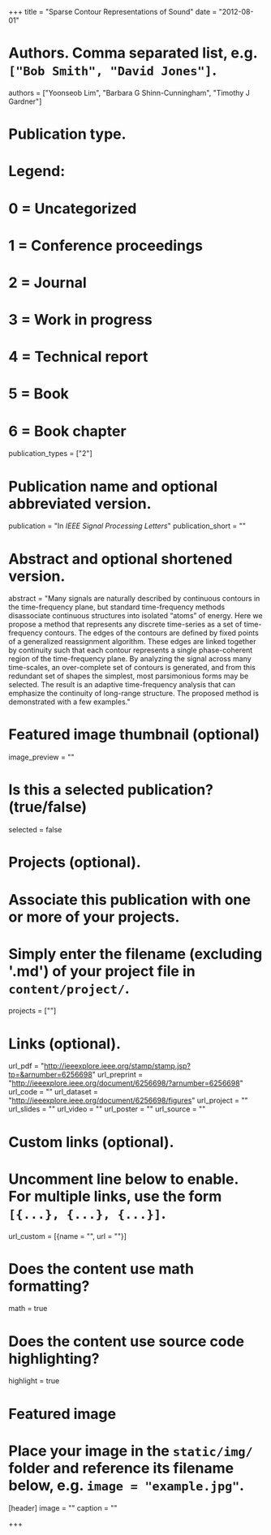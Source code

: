 +++
title = "Sparse Contour Representations of Sound"
date = "2012-08-01"

# Authors. Comma separated list, e.g. `["Bob Smith", "David Jones"]`.
authors = ["Yoonseob Lim", "Barbara G Shinn-Cunningham", "Timothy J Gardner"]

# Publication type.
# Legend:
# 0 = Uncategorized
# 1 = Conference proceedings
# 2 = Journal
# 3 = Work in progress
# 4 = Technical report
# 5 = Book
# 6 = Book chapter
publication_types = ["2"]

# Publication name and optional abbreviated version.
publication = "In *IEEE Signal Processing Letters*"
publication_short = ""

# Abstract and optional shortened version.
abstract = "Many signals are naturally described by continuous contours in the time-frequency plane, but standard time-frequency methods disassociate continuous structures into isolated “atoms” of energy. Here we propose a method that represents any discrete time-series as a set of time-frequency contours. The edges of the contours are defined by fixed points of a generalized reassignment algorithm. These edges are linked together by continuity such that each contour represents a single phase-coherent region of the time-frequency plane. By analyzing the signal across many time-scales, an over-complete set of contours is generated, and from this redundant set of shapes the simplest, most parsimonious forms may be selected. The result is an adaptive time-frequency analysis that can emphasize the continuity of long-range structure. The proposed method is demonstrated with a few examples."

# Featured image thumbnail (optional)
image_preview = ""

# Is this a selected publication? (true/false)
selected = false

# Projects (optional).
#   Associate this publication with one or more of your projects.
#   Simply enter the filename (excluding '.md') of your project file in `content/project/`.
projects = [""]

# Links (optional).
url_pdf = "http://ieeexplore.ieee.org/stamp/stamp.jsp?tp=&arnumber=6256698"
url_preprint = "http://ieeexplore.ieee.org/document/6256698/?arnumber=6256698"
url_code = ""
url_dataset = "http://ieeexplore.ieee.org/document/6256698/figures"
url_project = ""
url_slides = ""
url_video = ""
url_poster = ""
url_source = ""

# Custom links (optional).
#   Uncomment line below to enable. For multiple links, use the form `[{...}, {...}, {...}]`.
url_custom = [{name = "", url = ""}]

# Does the content use math formatting?
math = true

# Does the content use source code highlighting?
highlight = true

# Featured image
# Place your image in the `static/img/` folder and reference its filename below, e.g. `image = "example.jpg"`.
[header]
image = "" 
caption = ""

+++